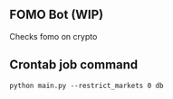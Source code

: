 ## FOMO Bot (WIP)
Checks fomo on crypto


## Crontab job command
`python main.py --restrict_markets 0 db`

